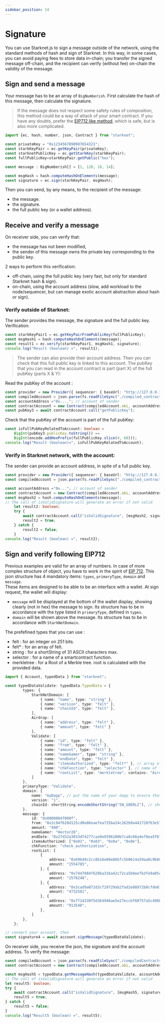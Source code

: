 ```yaml
---
sidebar_position: 14
---
```


# Signature

You can use Starknet.js to sign a message outside of the network, using the standard methods of hash and sign of Starknet. In this way, in some cases, you can avoid paying fees to store data in-chain; you transfer the signed message off-chain, and the recipient can verify (without fee) on-chain the validity of the message.

## Sign and send a message

Your message has to be an array of `BigNumberish`. First calculate the hash of this message, then calculate the signature.

> If the message does not respect some safety rules of composition, this method could be a way of attack of your smart contract. If you have any doubts, prefer the [EIP712 like method](#sign-and-verify-following-eip712), which is safe, but is also more complicated.

```typescript
import {ec, hash, number, json, Contract } from "starknet";

const privateKey = "0x1234567890987654321";
const starkKeyPair = ec.getKeyPair(privateKey);
const starknetPublicKey = ec.getStarkKey(starkKeyPair);
const fullPublicKey=starkKeyPair.getPublic("hex");

const message : BigNumberish[] = [1, 128, 18, 14];

const msgHash = hash.computeHashOnElements(message);
const signature = ec.sign(starkKeyPair, msgHash);
```

Then you can send, by any means, to the recipient of the message:

- the message.
- the signature.
- the full public key (or a wallet address).

## Receive and verify a message

On receiver side, you can verify that:

- the message has not been modified,
- the sender of this message owns the private key corresponding to the public key.

2 ways to perform this verification:

- off-chain, using the full public key (very fast, but only for standard Starknet hash & sign).
- on-chain, using the account address (slow, add workload to the node/sequencer, but can manage exotic account abstraction about hash or sign).

### Verify outside of Starknet:

The sender provides the message, the signature and the full public key. Verification:

```typescript
const starkKeyPair1 = ec.getKeyPairFromPublicKey(fullPublicKey);
const msgHash1 = hash.computeHashOnElements(message);
const result1 = ec.verify(starkKeyPair1, msgHash1, signature);
console.log("Result (boolean) =", result1);
```

> The sender can also provide their account address. Then you can check that this full public key is linked to this account. The pubKey that you can read in the account contract is part (part X) of the full pubKey (parts X & Y):

Read the pubKey of the account :

```typescript
const provider = new Provider({ sequencer: { baseUrl: "http://127.0.0.1:5050" } }); //devnet
const compiledAccount = json.parse(fs.readFileSync("./compiled_contracts/Account_0_5_1.json").toString("ascii"));
const accountAddress ="0x...."; // account of sender
const contractAccount = new Contract(compiledAccount.abi, accountAddress, provider);
const pubKey3 = await contractAccount.call("getPublicKey");
```

Check that the pubKey of the account is part of the full pubKey:

```typescript
const isFullPubKeyRelatedToAccount: boolean =
    BigInt(pubKey3.publicKey.toString()) ==
    BigInt(encode.addHexPrefix(fullPublicKey.slice(4, 68)));
console.log("Result (boolean)=", isFullPubKeyRelatedToAccount);
```

### Verify in Starknet network, with the account:

The sender can provide an account address, in spite of a full public key.

```typescript
const provider = new Provider({ sequencer: { baseUrl: "http://127.0.0.1:5050" } }); //devnet
const compiledAccount = json.parse(fs.readFileSync("./compiled_contracts/Account_0_5_1.json").toString("ascii"));

const accountAddress ="0x..."; // account of sender
const contractAccount = new Contract(compiledAccount.abi, accountAddress, provider);
const msgHash2 = hash.computeHashOnElements(message);
// The call of isValidSignature will generate an error if not valid
    let result2: boolean;
    try {
        await contractAccount.call("isValidSignature", [msgHash2, signature]);
        result2 = true;
    } catch {
        result2 = false;
    }
console.log("Result (boolean) =", result2);
```

## Sign and verify following EIP712

Previous examples are valid for an array of numbers. In case of more complex structure of object, you have to work in the spirit of [EIP 712](https://eips.ethereum.org/EIPS/eip-712). This json structure has 4 mandatory items: `types`, `primaryType`, `domain` and `message`.  
These items are designed to be able to be an interface with a wallet. At sign request, the wallet will display:

- `message` will be displayed at the bottom of the wallet display, showing clearly (not in hex) the message to sign. Its structure has to be in accordance with the type listed in `primaryType`, defined in `types`.
- `domain` will be shown above the message. Its structure has to be in accordance with `StarkNetDomain`.

The prefefined types that you can use :

- felt : for an integer on 251 bits.
- felt\* : for an array of felt.
- string : for a shortString of 31 ASCII characters max.
- selector : for a name of a smartcontract function.
- merkletree : for a Root of a Merkle tree. root is calculated with the provided data.

```typescript
import { Account, typedData } from "starknet";

const typedDataValidate: typedData.TypedData = {
        types: {
            StarkNetDomain: [
                { name: "name", type: "string" },
                { name: "version", type: "felt" },
                { name: "chainId", type: "felt" },
            ],
            Airdrop: [
                { name: "address", type: "felt" },
                { name: "amount", type: "felt" }
            ],
            Validate: [
                { name: "id", type: "felt" },
                { name: "from", type: "felt" },
                { name: "amount", type: "felt" },
                { name: "nameGamer", type: "string" },
                { name: "endDate", type: "felt" },
                { name: "itemsAuthorized", type: "felt*" }, // array of felt
                { name: "chkFunction", type: "selector" }, // name of function
                { name: "rootList", type: "merkletree", contains: "Airdrop" } // root of a merkle tree
            ]
        },
        primaryType: "Validate",
        domain: {
            name: "myDapp", // put the name of your dapp to ensure that the signatures will not be used by other DAPP
            version: "1",
            chainId: shortString.encodeShortString("SN_GOERLI"), // shortString of 'SN_GOERLI' (or 'SN_MAIN' or 'SN_GOERLI2'), to be sure that signature can't be used by other network.
        },
        message: {
            id: "0x0000004f000f",
            from: "0x2c94f628d125cd0e86eaefea735ba24c262b9a441728f63e5776661829a4066",
            amount: "400",
            nameGamer: "Hector26",
            endDate: "0x27d32a3033df4277caa9e9396100b7ca8c66a4ef8ea5f6765b91a7c17f0109c",
            itemsAuthorized: ["0x01", "0x03", "0x0a", "0x0e"],
            chkFunction: "check_authorization",
            rootList: [
                {
                    address: "0x69b49c2cc8b16e80e86bfc5b0614a59aa8c9b601569c7b80dde04d3f3151b79",
                    amount: "1554785",
                }, {
                    address: "0x7447084f620ba316a42c72ca5b8eefb3fe9a05ca5fe6430c65a69ecc4349b3b",
                    amount: "2578248",
                }, {
                    address: "0x3cad9a072d3cf29729ab2fad2e08972b8cfde01d4979083fb6d15e8e66f8ab1",
                    amount: "4732581",
                }, {
                    address: "0x7f14339f5d364946ae5e27eccbf60757a5c496bf45baf35ddf2ad30b583541a",
                    amount: "913548",
                },
            ]
        },
    };

// connect your account, then
const signature4 = await account.signMessage(typedDataValidate);
```

On receiver side, you receive the json, the signature and the account address. To verify the message:

```typescript
const compiledAccount = json.parse(fs.readFileSync("./compiledContracts/Account_0_5_1.json").toString("ascii"));
const contractAccount = new Contract(compiledAccount.abi, accountAddress, provider);

const msgHash5 = typedData.getMessageHash(typedDataValidate, accountAddress);
// The call of isValidSignature will generate an error if not valid
let result5: boolean;
try {
    await contractAccount.call("isValidSignature", [msgHash5, signature5]);
    result5 = true;
} catch {
    result5 = false;
}
console.log("Result5 (boolean) =", result5);
```
